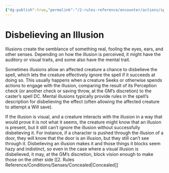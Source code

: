 ```yaml
---
{"dg-publish":true,"permalink":"/2-rules-reference/encounter/actions/specialty-actions/disbelieving-an-illusion/"}
---
```


# Disbelieving an Illusion

Illusions create the semblance of something real, fooling the eyes, ears, and other senses. Depending on how the illusion is perceived, it might have the auditory or visual traits, and some also have the mental trait.

Sometimes illusions allow an affected creature a chance to disbelieve the spell, which lets the creature effectively ignore the spell if it succeeds at doing so. This usually happens when a creature Seeks or otherwise spends actions to engage with the illusion, comparing the result of its Perception check (or another check or saving throw, at the GM’s discretion) to the caster’s spell DC. Mental illusions typically provide rules in the spell’s description for disbelieving the effect (often allowing the affected creature to attempt a Will save).

If the illusion is visual, and a creature interacts with the illusion in a way that would prove it is not what it seems, the creature might know that an illusion is present, but it still can’t ignore the illusion without successfully disbelieving it. For instance, if a character is pushed through the illusion of a door, they will know that the door is an illusion, but they still can’t see through it. Disbelieving an illusion makes it and those things it blocks seem hazy and indistinct, so even in the case where a visual illusion is disbelieved, it may, at the GM’s discretion, block vision enough to make those on the other side [[2. Rules Reference/Conditions/Senses/Concealed\|Concealed]] 